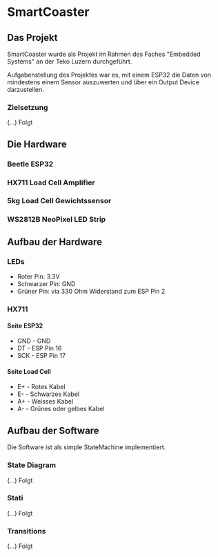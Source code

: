 # SmartCoaster

## Das Projekt

SmartCoaster wurde als Projekt im Rahmen des Faches "Embedded Systems" an der Teko Luzern durchgeführt.

Aufgabenstellung des Projektes war es, mit einem ESP32 die Daten von mindestens einem Sensor auszuwerten und
über ein Output Device darzustellen.

### Zielsetzung

(...) Folgt

## Die Hardware

### Beetle ESP32

### HX711 Load Cell Amplifier

### 5kg Load Cell Gewichtssensor

### WS2812B NeoPixel LED Strip

## Aufbau der Hardware

### LEDs

- Roter Pin: 3.3V
- Schwarzer Pin: GND
- Grüner Pin: via 330 Ohm Widerstand zum ESP Pin 2

### HX711

#### Seite ESP32

- GND - GND
- DT - ESP Pin 16
- SCK - ESP Pin 17

#### Seite Load Cell

- E+ - Rotes Kabel
- E- - Schwarzes Kabel
- A+ - Weisses Kabel
- A- - Grünes oder gelbes Kabel

## Aufbau der Software

Die Software ist als simple StateMachine implementiert.

### State Diagram

(...) Folgt

### Stati

(...) Folgt

### Transitions

(...) Folgt